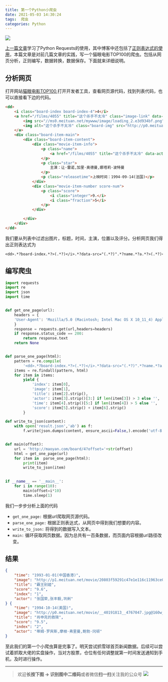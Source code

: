 ```yaml
---
title: 第一个Python小爬虫
date: 2021-05-03 14:30:24
tags:  爬虫
categories: Python
---
```

![](https://ws1.sinaimg.cn/large/c0bee4a0gy1fq6wto6ki3j20xq0io46x.jpg)

[上一篇文章](http://mp.weixin.qq.com/s/p7-LBoG8T3lQ4cKj4lg5sg)学习了Python Requests的使用，其中博客中还包括了[正则表达式的使用](https://labradors.work/2018/04/%E6%AD%A3%E5%88%99%E8%A1%A8%E8%BE%BE%E5%BC%8F%E5%AD%A6%E4%B9%A0%E7%AC%94%E8%AE%B0/%E6%8A%80%E6%9C%AF/)，本篇文章是对前几篇文章的实践，写一个猫眼电影TOP100的爬虫。包括从网页分析，正则编写，数据转换，数据保存。下面就来详细说明。

<!--more-->

## 分析网页

打开网站[猫眼电影TOP100](https://maoyan.com/board/4),打开开发者工具，查看网页源代码，找到列表代码，也可以直接看下边的代码。

```html
<dd>
    <i class="board-index board-index-4">4</i>
    <a href="/films/4055" title="这个杀手不太冷" class="image-link" data-act="boarditem-click" data-val="{movieId:4055}">
        <img src="//ms0.meituan.net/mywww/image/loading_2.e3d934bf.png" alt="" class="poster-default">
        <img alt="这个杀手不太冷" class="board-img" src="http://p0.meituan.net/movie/fc9d78dd2ce84d20e53b6d1ae2eea4fb1515304.jpg@160w_220h_1e_1c">
    </a>
    <div class="board-item-main">
        <div class="board-item-content">
            <div class="movie-item-info">
                <p class="name">
                    <a href="/films/4055" title="这个杀手不太冷" data-act="boarditem-click" data-val="{movieId:4055}">这个杀手不太冷</a>
                </p>
                <p class="star">
                    主演：让·雷诺,加里·奥德曼,娜塔莉·波特曼
                </p>
                <p class="releasetime">上映时间：1994-09-14(法国)</p>
            </div>
            <div class="movie-item-number score-num">
                <p class="score">
                    <i class="integer">9.</i>
                    <i class="fraction">5</i>
                </p>
            </div>

        </div>
    </div>
</dd>
```

我们要从列表中过滤出图片，标题，时间，主演，位置以及评分。分析网页我们得出正则表达式为

```tex
<dd>.*?board-index.*?>(.*?)</i>.*?data-src="(.*?)".*?name.*?a.*?>(.*?)</a>.*?star.*?>(.*?)</p>.*?releasetime.*?>(.*?)</p>.*?integer.*?>(.*?)</i>.*?fraction.*?>(.*?)</i>.*?</dd>
```

## 编写爬虫

```python
import requests
import re
import json
import time


def get_one_page(url):
    headers = {
    'User-Agent': 'Mozilla/5.0 (Macintosh; Intel Mac OS X 10_11_4) AppleWebKit/537.36 (KHTML, like Gecko) Chrome/52.0.2743.116 Safari/537.36'
    }
    response = requests.get(url,headers=headers)
    if response.status_code == 200:
        return response.text
    return None


def parse_one_page(html):
    pattern = re.compile(
        '<dd>.*?board-index.*?>(.*?)</i>.*?data-src="(.*?)".*?name.*?a.*?>(.*?)</a>.*?star.*?>(.*?)</p>.*?releasetime.*?>(.*?)</p>.*?integer.*?>(.*?)</i>.*?fraction.*?>(.*?)</i>.*?</dd>', re.S)
    items = re.findall(pattern, html)
    for item in items:
        yield {
            'index': item[0],
            'image': item[1],
            'title': item[2].strip(),
            'actor': item[3].strip()[3:] if len(item[3]) > 3 else '',
            'time': item[4].strip()[5:] if len(item[4]) > 5 else '',
            'score': item[5].strip() + item[6].strip()
        }

def write_to_json(content):
    with open('result.json','ab') as f:
        f.write(json.dumps(content, ensure_ascii=False,).encode('utf-8'))


def main(offset):
    url = 'http://maoyan.com/board/4?offset='+str(offset)
    html = get_one_page(url)
    for item in  parse_one_page(html):
        print(item)
        write_to_json(item)
        

if __name__ == '__main__':
    for i in range(10):
        main(offset=i*10)
        time.sleep(1)

```

我们一步步分析上面的代码

- `get_one_page:` 根据url爬取网页源代码。
- `parse_one_page:` 根据正则表达式，从网页中得到我们想要的内容。
- `write_to_json:` 将得到的数据写入文本。
- `main:` 循环获取网页数据。因为总共有一百条数据，而页面内容根据url路径改变。

## 结果

```json
{
    "time": "1993-01-01(中国香港)",
    "image": "http://p1.meituan.net/movie/20803f59291c47e1e116c11963ce019e68711.jpg@160w_220h_1e_1c",
    "title": "霸王别姬",
    "score": "9.6",
    "index": "1",
    "actor": "张国荣,张丰毅,巩俐"
} {
    "time": "1994-10-14(美国)",
    "image": "http://p0.meituan.net/movie/__40191813__4767047.jpg@160w_220h_1e_1c",
    "title": "肖申克的救赎",
    "score": "9.5",
    "index": "2",
    "actor": "蒂姆·罗宾斯,摩根·弗里曼,鲍勃·冈顿"
}
```

至此我们的第一个小爬虫算是完事了。明天尝试抓雪球首页新闻数据。后续可以尝试着抓取大佬的实盘操作，当对方股票，仓位有任何调整就第一时间发送通知到手机，及时进行操作。

-----
> 欢迎**长按下图 -> 识别图中二维码**或者微信**扫一扫**关注我的公众号
> ![](https://ws1.sinaimg.cn/large/c0bee4a0gy1fpzuv3q8ayj20w60ea11n.jpg)

